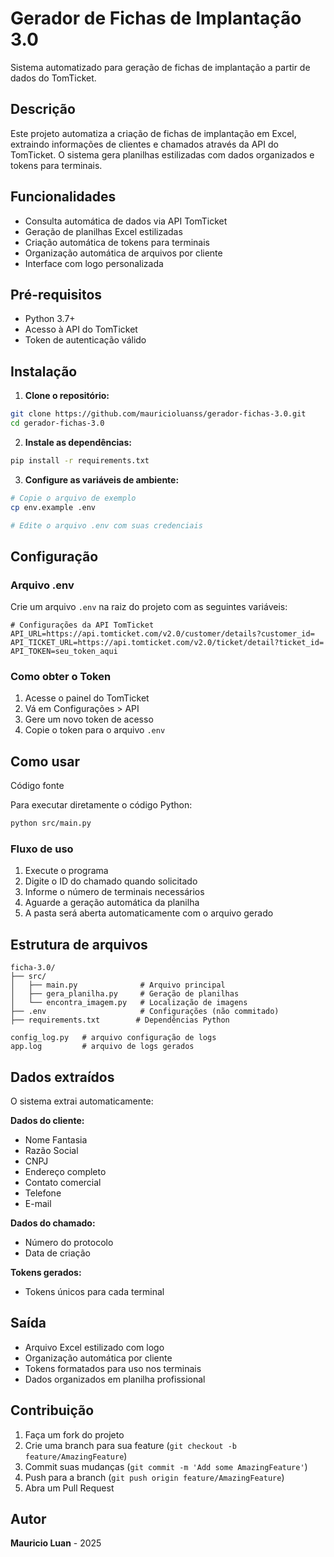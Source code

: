 # Gerador de Fichas de Implantação 3.0

Sistema automatizado para geração de fichas de implantação a partir de dados do TomTicket.

## Descrição

Este projeto automatiza a criação de fichas de implantação em Excel, extraindo informações de clientes e chamados através da API do TomTicket. O sistema gera planilhas estilizadas com dados organizados e tokens para terminais.

## Funcionalidades

- Consulta automática de dados via API TomTicket
- Geração de planilhas Excel estilizadas
- Criação automática de tokens para terminais
- Organização automática de arquivos por cliente
- Interface com logo personalizada

## Pré-requisitos

- Python 3.7+
- Acesso à API do TomTicket
- Token de autenticação válido

## Instalação

1. **Clone o repositório:**

```bash
git clone https://github.com/mauricioluanss/gerador-fichas-3.0.git
cd gerador-fichas-3.0
```

2. **Instale as dependências:**

```bash
pip install -r requirements.txt
```

3. **Configure as variáveis de ambiente:**

```bash
# Copie o arquivo de exemplo
cp env.example .env

# Edite o arquivo .env com suas credenciais
```

## Configuração

### Arquivo .env

Crie um arquivo `.env` na raiz do projeto com as seguintes variáveis:

```env
# Configurações da API TomTicket
API_URL=https://api.tomticket.com/v2.0/customer/details?customer_id=
API_TICKET_URL=https://api.tomticket.com/v2.0/ticket/detail?ticket_id=
API_TOKEN=seu_token_aqui
```

### Como obter o Token

1. Acesse o painel do TomTicket
2. Vá em Configurações > API
3. Gere um novo token de acesso
4. Copie o token para o arquivo `.env`

## Como usar

Código fonte

Para executar diretamente o código Python:

```bash
python src/main.py
```

### Fluxo de uso

1. Execute o programa
2. Digite o ID do chamado quando solicitado
3. Informe o número de terminais necessários
4. Aguarde a geração automática da planilha
5. A pasta será aberta automaticamente com o arquivo gerado

## Estrutura de arquivos

```
ficha-3.0/
├── src/
│   ├── main.py              # Arquivo principal
│   ├── gera_planilha.py     # Geração de planilhas
│   └── encontra_imagem.py   # Localização de imagens
├── .env                     # Configurações (não commitado)
├── requirements.txt        # Dependências Python

config_log.py   # arquivo configuração de logs
app.log         # arquivo de logs gerados
```

## Dados extraídos

O sistema extrai automaticamente:

**Dados do cliente:**

- Nome Fantasia
- Razão Social
- CNPJ
- Endereço completo
- Contato comercial
- Telefone
- E-mail

**Dados do chamado:**

- Número do protocolo
- Data de criação

**Tokens gerados:**

- Tokens únicos para cada terminal

## Saída

- Arquivo Excel estilizado com logo
- Organização automática por cliente
- Tokens formatados para uso nos terminais
- Dados organizados em planilha profissional

## Contribuição

1. Faça um fork do projeto
2. Crie uma branch para sua feature (`git checkout -b feature/AmazingFeature`)
3. Commit suas mudanças (`git commit -m 'Add some AmazingFeature'`)
4. Push para a branch (`git push origin feature/AmazingFeature`)
5. Abra um Pull Request

## Autor

**Mauricio Luan** - 2025
